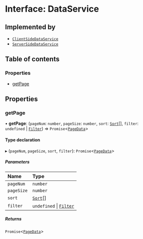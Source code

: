 # Interface: DataService

## Implemented by

- [`ClientSideDataService`](../classes/ClientSideDataService.md)
- [`ServerSideDataService`](../classes/ServerSideDataService.md)

## Table of contents

### Properties

- [getPage](DataService.md#getpage)

## Properties

### getPage

• **getPage**: (`pageNum`: `number`, `pageSize`: `number`, `sort`: [`Sort`](Sort.md)[], `filter`: `undefined` \| [`Filter`](Filter.md)) => `Promise`\<[`PageData`](PageData.md)\>

#### Type declaration

▸ (`pageNum`, `pageSize`, `sort`, `filter`): `Promise`\<[`PageData`](PageData.md)\>

##### Parameters

| Name | Type |
| :------ | :------ |
| `pageNum` | `number` |
| `pageSize` | `number` |
| `sort` | [`Sort`](Sort.md)[] |
| `filter` | `undefined` \| [`Filter`](Filter.md) |

##### Returns

`Promise`\<[`PageData`](PageData.md)\>
